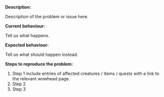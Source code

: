 <!--- (**********************************)
      (** Fill in the following fields **)
      (**********************************) --->

**Description:**

Description of the problem or issue here.

**Current behaviour:**

Tell us what happens.

**Expected behaviour:**

Tell us what should happen instead.

**Steps to reproduce the problem:**

1. Step 1 include entries of affected creatures / items / quests with a link to the relevant wowhead page.  
2. Step 2
3. Step 3
